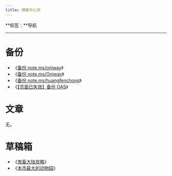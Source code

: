 ```yaml
---
title: 博客中心页
---
```


**标签：**导航

---

# 备份

- 《[备份 note.ms/oniway](./note.ms-oniway)》
- 《[备份 note.ms/Oniway](./note.ms-_Oniway)》
- 《[备份 note.ms/huangfenchong](./note.ms-huangfenchong)》
- 《[【页面已失效】备份 OAS](./oimao-answers)》

# 文章

无。

# 草稿箱

- 《[鬼畜大陆攻略](./gcdl-strategy)》
- 《[本市最大的动物园](./the-biggest-zoo-in-the-city)》
